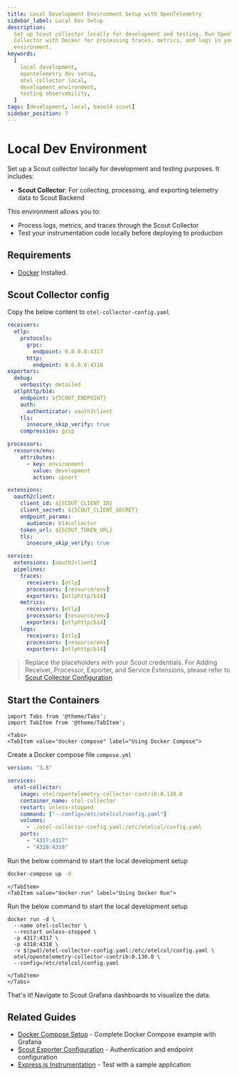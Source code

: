 ```yaml
---
title: Local Development Environment Setup with OpenTelemetry
sidebar_label: Local Dev Setup
description:
  Set up Scout collector locally for development and testing. Run OpenTelemetry
  Collector with Docker for processing traces, metrics, and logs in your dev
  environment.
keywords:
  [
    local development,
    opentelemetry dev setup,
    otel collector local,
    development environment,
    testing observability,
  ]
tags: [development, local, base14 scout]
sidebar_position: 7
---
```


# Local Dev Environment

Set up a Scout collector locally for development and testing purposes. It
includes:

- **Scout Collector**: For collecting, processing, and exporting telemetry data
  to Scout Backend

This environment allows you to:

- Process logs, metrics, and traces through the Scout Collector
- Test your instrumentation code locally before deploying to production

## Requirements

- [Docker](https://www.docker.com/) Installed.

## Scout Collector config

Copy the below content to `otel-collector-config.yaml`

```yaml showLineNumbers
receivers:
  otlp:
    protocols:
      grpc:
        endpoint: 0.0.0.0:4317
      http:
        endpoint: 0.0.0.0:4318
exporters:
  debug:
    verbosity: detailed
  otlphttp/b14:
    endpoint: ${SCOUT_ENDPOINT}
    auth:
      authenticator: oauth2client
    tls:
      insecure_skip_verify: true
    compression: gzip

processors:
  resource/env:
    attributes:
      - key: environment
        value: development
        action: upsert

extensions:
  oauth2client:
    client_id: ${SCOUT_CLIENT_ID}
    client_secret: ${SCOUT_CLIENT_SECRET}
    endpoint_params:
      audience: b14collector
    token_url: ${SCOUT_TOKEN_URL}
    tls:
      insecure_skip_verify: true

service:
  extensions: [oauth2client]
  pipelines:
    traces:
      receivers: [otlp]
      processors: [resource/env]
      exporters: [otlphttp/b14]
    metrics:
      receivers: [otlp]
      processors: [resource/env]
      exporters: [otlphttp/b14]
    logs:
      receivers: [otlp]
      processors: [resource/env]
      exporters: [otlphttp/b14]
```

> Replace the placeholders with your Scout credentials. For Adding Receiver,
> Processor, Exporter, and Service Extensions, please refer to
> [Scout Collector Configuration](https://opentelemetry.io/docs/collector/configuration/)

## Start the Containers

```mdx-code-block
import Tabs from '@theme/Tabs';
import TabItem from '@theme/TabItem';

<Tabs>
<TabItem value="docker-compose" label="Using Docker Compose">
```

Create a Docker compose file `compose.yml`

```yaml showLineNumbers
version: "3.8"

services:
  otel-collector:
    image: otel/opentelemetry-collector-contrib:0.130.0
    container_name: otel-collector
    restart: unless-stopped
    command: ["--config=/etc/otelcol/config.yaml"]
    volumes:
      - ./otel-collector-config.yaml:/etc/otelcol/config.yaml
    ports:
      - "4317:4317"
      - "4318:4318"
```

Run the below command to start the local development setup

```bash
docker-compose up -d
```

```mdx-code-block
</TabItem>
<TabItem value="docker-run" label="Using Docker Run">
```

Run the below command to start the local development setup

```shell
docker run -d \
  --name otel-collector \
  --restart unless-stopped \
  -p 4317:4317 \
  -p 4318:4318 \
  -v $(pwd)/otel-collector-config.yaml:/etc/otelcol/config.yaml \
  otel/opentelemetry-collector-contrib:0.130.0 \
  --config=/etc/otelcol/config.yaml
```

```mdx-code-block
</TabItem>
</Tabs>
```

That's it! Navigate to Scout Grafana dashboards to visualize the data.

## Related Guides

- [Docker Compose Setup](./docker-compose-example.md) - Complete Docker Compose
  example with Grafana
- [Scout Exporter Configuration](./scout-exporter.md) - Authentication and
  endpoint configuration
- [Express.js Instrumentation](../apps/auto-instrumentation/express.md) - Test
  with a sample application
